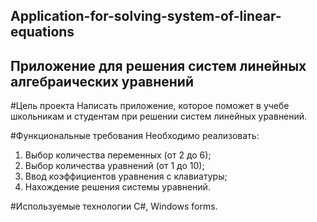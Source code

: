 ## Application-for-solving-system-of-linear-equations
## Приложение для решения систем линейных алгебраических уравнений
#Цель проекта
Написать приложение, которое поможет в учебе школьникам и студентам при решении систем линейных уравнений.

#Функциональные требования
Необходимо реализовать:
1) Выбор количества переменных (от 2 до 6);
2) Выбор количества уравнений (от 1 до 10);
3) Ввод коэффициентов уравнения с клавиатуры;
4) Нахождение решения системы уравнений.

#Используемые технологии
С#, Windows forms.
